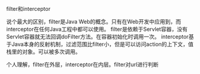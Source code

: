 filter和interceptor

说个最大的区别，filter是Java Web的概念。只有在Web开发中应用到，而interceptor在任何Java工程中都可以使用。
filter是依赖于Servlet容器，没有Servlet容器就无法回调doFilter方法。在容器初始化时调用一次。
interceptor基于Java本身的反射机制，过滤范围比filter小，但是可以访问action的上下文，值栈里的对象。可以被多次调用。

个人理解，filter在外层，interceptor在内层。filter对url进行判断